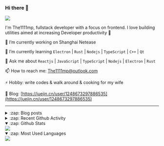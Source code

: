 ### Hi there 👋

![](https://komarev.com/ghpvc/?username=1111mp&color=green)

I'm The1111mp, fullstack developer with a focus on frontend. I love building utilities aimed at increasing Developer productivity 🙌

🔭 I’m currently working on Shanghai Netease

🌱 I’m currently learning `Electron` | `Rust` | `Nodejs` | `TypeScript` | `C++` | `Qt`

💬 Ask me about `Reactjs` | `JavaScript` | `TypeScript` | `Nodejs` | `Electron` | `Rust`

📫 How to reach me: <a href="mailto:The1111mp@outlook.com">The1111mp@outlook.com</a>

⚡ Hobby: write codes & walk around & cooking for my wife

📖 Blog: [https://juejin.cn/user/1248673297886535](https://juejin.cn/user/1248673297886535)

***

<details>
  <summary>:zap: Blog posts</summary>

  - [这里有从零开始构建现代化前端UI组件库所需要的一切](https://juejin.cn/post/7324011329883045915)
  - [使用 nvm-desktop 轻松安装和管理多个 node 版本](https://juejin.cn/post/7267791228872179727)
  - [Electron 中集成 SQLite3 数据库的最佳实践](https://juejin.cn/post/7202807471881306172)
  - [从0开发IM，单聊群聊在线离线消息以及消息的已读未读功能](https://juejin.cn/post/7202583557751865401)
  - [Electron（网页）中实现接近微信消息发送体验的消息输入框及界面](https://juejin.cn/post/7252505446396575781)
  - [Qt中基于QWebEngineView和QWebChannel实现与web的交互](https://juejin.cn/post/7238423148555501629)
</details>

<details>
  <summary>:zap: Recent Github Activity</summary>

  <!--START_SECTION:activity-->
1. 🗣 Commented on [#109](https://github.com/1111mp/nvm-desktop/issues/109#issuecomment-2306070960) in [1111mp/nvm-desktop](https://github.com/1111mp/nvm-desktop)
2. 🗣 Commented on [#108](https://github.com/1111mp/nvm-desktop/issues/108#issuecomment-2304248031) in [1111mp/nvm-desktop](https://github.com/1111mp/nvm-desktop)
3. 🗣 Commented on [#109](https://github.com/1111mp/nvm-desktop/issues/109#issuecomment-2303998685) in [1111mp/nvm-desktop](https://github.com/1111mp/nvm-desktop)
4. 🗣 Commented on [#109](https://github.com/1111mp/nvm-desktop/issues/109#issuecomment-2303972827) in [1111mp/nvm-desktop](https://github.com/1111mp/nvm-desktop)
5. 🗣 Commented on [#108](https://github.com/1111mp/nvm-desktop/issues/108#issuecomment-2303577948) in [1111mp/nvm-desktop](https://github.com/1111mp/nvm-desktop)
6. 🗣 Commented on [#106](https://github.com/1111mp/nvm-desktop/issues/106#issuecomment-2298352060) in [1111mp/nvm-desktop](https://github.com/1111mp/nvm-desktop)
7. 🗣 Commented on [#105](https://github.com/1111mp/nvm-desktop/issues/105#issuecomment-2293002057) in [1111mp/nvm-desktop](https://github.com/1111mp/nvm-desktop)
8. 🗣 Commented on [#104](https://github.com/1111mp/nvm-desktop/issues/104#issuecomment-2292994186) in [1111mp/nvm-desktop](https://github.com/1111mp/nvm-desktop)
9. 🗣 Commented on [#103](https://github.com/1111mp/nvm-desktop/issues/103#issuecomment-2262852934) in [1111mp/nvm-desktop](https://github.com/1111mp/nvm-desktop)
10. 🗣 Commented on [#103](https://github.com/1111mp/nvm-desktop/issues/103#issuecomment-2262825924) in [1111mp/nvm-desktop](https://github.com/1111mp/nvm-desktop)
  <!--END_SECTION:activity-->
</details>

<details open>
  <summary>:zap: Github Stats</summary>

  <img align="center" src="https://github-readme-stats-sigma-five.vercel.app/api?username=1111mp&show_icons=true&hide_border=true&theme=gruvbox" />
</details>

<details open>
  <summary>:zap: Most Used Languages</summary>

  <img align="center" src="https://github-readme-stats-sigma-five.vercel.app/api/top-langs/?username=1111mp&layout=compact&show_icons=true&hide_border=true&theme=gruvbox" />
</details>


<!--
**1111mp/1111mp** is a ✨ _special_ ✨ repository because its `README.md` (this file) appears on your GitHub profile.

Here are some ideas to get you started:

- 🔭 I’m currently working on ...
- 🌱 I’m currently learning ...
- 👯 I’m looking to collaborate on ...
- 🤔 I’m looking for help with ...
- 💬 Ask me about ...
- 📫 How to reach me: ...
- 😄 Pronouns: ...
- ⚡ Fun fact: ...
-->
